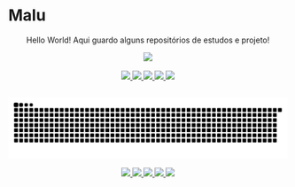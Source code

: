 #  Malu

<p align="center">
  Hello World! Aqui guardo alguns repositórios de estudos e projeto!
</p>

<!-- Typing SVG -->
<p align="center">
  <img src="https://readme-typing-svg.demolab.com?font=Fira+Code&weight=600&size=16&pause=1000&color=2581EC&width=435&lines=So+Long%2C+and+Thanks+for+All+the+Fish">
</p>


<p align="center">
  <a href="https://www.linkedin.com/in/maria-luiza-lima-05911b298/">
    <img src="https://web.badges.world/badges/websites/sticker_linkedin.gif">
  </a>
  <a href="https://fantasmasexistemaqui.blogspot.com/">
    <img src="https://web.badges.world/badges/directories/globe_blogs.gif">
  </a>
  <a href="https://xp.quenq.com/">
    <img src="https://web.badges.world/badges/operated/xp.gif">
  </a>
  <a href="#">
    <img src="https://web.badges.world/badges/other/ilovemycat.gif">
  </a>
  <a href="https://www.instagram.com/the_littlebraiin/">
    <img src="https://web.badges.world/badges/humor/clickherebtn.gif">
  </a>
</p>

##

<p align="center">
  <picture>
    <source media="(prefers-color-scheme: dark)" srcset="https://raw.githubusercontent.com/MaluWhoo/MaluWhoo/output/github-contribution-grid-snake-dark.svg">
    <source media="(prefers-color-scheme: light)" srcset="https://raw.githubusercontent.com/MaluWhoo/MaluWhoo/output/github-contribution-grid-snake.svg">
    <img alt="github contribution grid snake animation" src="https://raw.githubusercontent.com/MaluWhoo/MaluWhoo/output/github-contribution-grid-snake.svg">
  </picture>
</p> <!-- _generated with [Platane/snk](https://github.com/Platane/snk)_ -->

<p align="center">
  <a href="https://anlucas.neocities.org/wwwbutton.gif">
    <img src="https://anlucas.neocities.org/wwwbutton.gif">
  </a>
  <a href="https://spiritcellar.neocities.org/images/badges/anipan.gif">
    <img src="https://spiritcellar.neocities.org/images/badges/anipan.gif">
  </a>
  <a href="https://spiritcellar.neocities.org/images/badges/learn_html.gif">
    <img src="https://spiritcellar.neocities.org/images/badges/learn_html.gif">
  </a>
  <a href="https://spiritcellar.neocities.org/images/badges/StardewValley.gif">
    <img src="https://spiritcellar.neocities.org/images/badges/StardewValley.gif">
  </a>
  <a href="https://jack-dawlia.neocities.org/image/pink-lace-programmer.gif">
    <img src="https://jack-dawlia.neocities.org/image/pink-lace-programmer.gif">
  </a>
</p>

